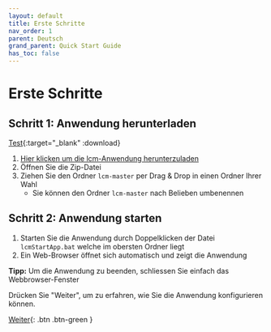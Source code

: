 ```yaml
---
layout: default
title: Erste Schritte
nav_order: 1
parent: Deutsch
grand_parent: Quick Start Guide
has_toc: false
---
```

 
# Erste Schritte
## Schritt 1: Anwendung herunterladen
[Test](https://downgit.github.io/#/home?url=https://github.com/hslu-ige-laes/lcm){:target="_blank" :download}
1. <a href="https://downgit.github.io/#/home?url=https://github.com/hslu-ige-laes/lcm" download>Hier klicken um die lcm-Anwendung herunterzuladen</a>
1. Öffnen Sie die Zip-Datei
1. Ziehen Sie den Ordner `lcm-master` per Drag & Drop in einen Ordner Ihrer Wahl
   - Sie können den Ordner `lcm-master` nach Belieben umbenennen

## Schritt 2: Anwendung starten
1. Starten Sie die Anwendung durch Doppelklicken der Datei `lcmStartApp.bat` welche im obersten Ordner liegt
1. Ein Web-Browser öffnet sich automatisch und zeigt die Anwendung

**Tipp:** Um die Anwendung zu beenden, schliessen Sie einfach das Webbrowser-Fenster

Drücken Sie "Weiter", um zu erfahren, wie Sie die Anwendung konfigurieren können.

[Weiter](https://hslu-ige-laes.github.io/lcm/docs/quickStartGuide/de/configuration/){: .btn .btn-green }
